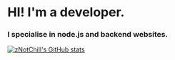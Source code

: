 # HI! I'm a developer.
### I specialise in node.js and backend websites.

[![zNotChill's GitHub stats](https://github-readme-stats.vercel.app/api?username=zNotChill)](https://github.com/anuraghazra/github-readme-stats)

